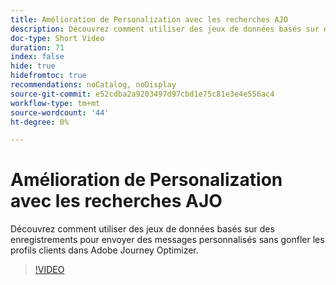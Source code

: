 ```yaml
---
title: Amélioration de Personalization avec les recherches AJO
description: Découvrez comment utiliser des jeux de données basés sur des enregistrements pour envoyer des messages personnalisés sans gonfler les profils clients dans Adobe Journey Optimizer.
doc-type: Short Video
duration: 71
index: false
hide: true
hidefromtoc: true
recommendations: noCatalog, noDisplay
source-git-commit: e52cdba2a9203497d97cbd1e75c81e3e4e556ac4
workflow-type: tm+mt
source-wordcount: '44'
ht-degree: 0%

---
```



# Amélioration de Personalization avec les recherches AJO

Découvrez comment utiliser des jeux de données basés sur des enregistrements pour envoyer des messages personnalisés sans gonfler les profils clients dans Adobe Journey Optimizer.

<!-- 62_S522_3442522_70_enhancing-personalization-with-ajo-lookups -->
>[!VIDEO](https://video.tv.adobe.com/v/3458226/?learn=on&enablevpops=true)
